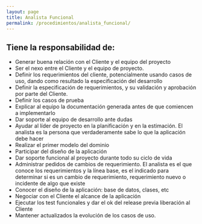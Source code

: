 ```yaml
---
layout: page
title: Analista Funcional
permalink: /procedimientos/analista_funcional/
---
```


Tiene la responsabilidad de:
----------------------------

* Generar buena relación con el Cliente y el equipo del proyecto
* Ser el nexo entre el Cliente y el equipo de proyecto.
* Definir los requerimientos del cliente, potencialmente usando casos de uso, dando como resultado la especificación del desarrollo
* Definir la especificación de requerimientos, y su validación y aprobación por parte del Cliente.
* Definir los casos de prueba
* Explicar al equipo la documentación generada antes de que comiencen a implementarlo
* Dar soporte al equipo de desarrollo ante dudas
* Ayudar al líder de proyecto en la planificación y en la estimación. El analista es la persona que verdaderamente sabe lo que la aplicación debe hacer
* Realizar el primer modelo del dominio
* Participar del diseño de la aplicación
* Dar soporte funcional al proyecto durante todo su ciclo de vida
* Administrar pedidos de cambios de requerimiento. El analista es el que conoce los requerimientos y la línea base, es el indicado para determinar si es un cambio de requerimiento, requerimiento nuevo o incidente de algo que existe
* Conocer el diseño de la aplicación: base de datos, clases, etc
* Negociar con el Cliente el alcance de la aplicación
* Ejecutar los test funcionales y dar el ok del release previa liberación al Cliente
* Mantener actualizados la evolución de los casos de uso.

